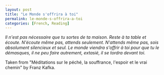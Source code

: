```yaml
---
layout: post
title: "Le Monde s'offrira à toi"
permalink: le-monde-s-offrira-a-toi
categories: [French, Reading]
---
```


*Il n'est pas nécessaire que tu sortes de ta maison. Reste à ta table et
écoute. N'écoute même pas, attends seulement. N'attends même pas, sois
absolument silencieux et seul. Le monde viendra s'offrir à toi pour que
tu le démasques, il ne peu faire autrement, extasié, il se tordra devant
toi.*

Taken from "Méditations sur le péché, la souffrance, l'espoir et le vrai
chemin" by Franz Kafka.



